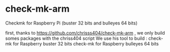 # check-mk-arm
Checkmk for Raspberry Pi (buster 32 bits and bulleyes 64 bits)

first, thanks to https://github.com/chrisss404/check-mk-arm , we only build somes packages with the chriss404 script
We use his tool to build :
check-mk for Raspberry buster 32 bits 
check-mk for Raspberry bulleyes 64 bits
